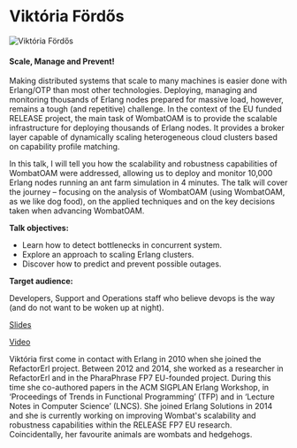 # Viktória Fördős

![Viktória Fördős](http://s3.amazonaws.com/esl-conf-stg/media/files/000/000/044/thumbnail/Viktoria_Fordos.png?1459345978)

#### Scale, Manage and Prevent!

Making distributed systems that scale to many machines is easier done with Erlang/OTP than most other technologies. Deploying, managing and monitoring thousands of Erlang nodes prepared for massive load, however, remains a tough (and repetitive) challenge. In the context of the EU funded RELEASE project, the main task of WombatOAM is to provide the scalable infrastructure for deploying thousands of Erlang nodes. It provides a broker layer capable of dynamically scaling heterogeneous cloud clusters based on capability profile matching.

In this talk, I will tell you how the scalability and robustness capabilities of WombatOAM were addressed, allowing us to deploy and monitor 10,000 Erlang nodes running an ant farm simulation in 4 minutes. The talk will cover the journey – focusing on the analysis of WombatOAM (using WombatOAM, as we like dog food), on the applied techniques and on the key decisions taken when advancing WombatOAM.

**Talk objectives:**

*   Learn how to detect bottlenecks in concurrent system.
*   Explore an approach to scaling Erlang clusters.
*   Discover how to predict and prevent possible outages.

**Target audience:**

Developers, Support and Operations staff who believe devops is the way (and do not want to be woken up at night).

[Slides](http://www.elixirconf.eu/static/upload/media/1438266492995elixirvfandfc.pdf)

[Video](https://youtu.be/wGAc_QwD_6Q)

Viktória first come in contact with Erlang in 2010 when she joined the RefactorErl project. Between 2012 and 2014, she worked as a researcher in RefactorErl and in the PharaPhrase FP7 EU-founded project. During this time she co-authored papers in the ACM SIGPLAN Erlang Workshop, in ‘Proceedings of Trends in Functional Programming’ (TFP) and in ‘Lecture Notes in Computer Science’ (LNCS). She joined Erlang Solutions in 2014 and she is currently working on improving Wombat's scalability and robustness capabilities within the RELEASE FP7 EU research. Coincidentally, her favourite animals are wombats and hedgehogs.


